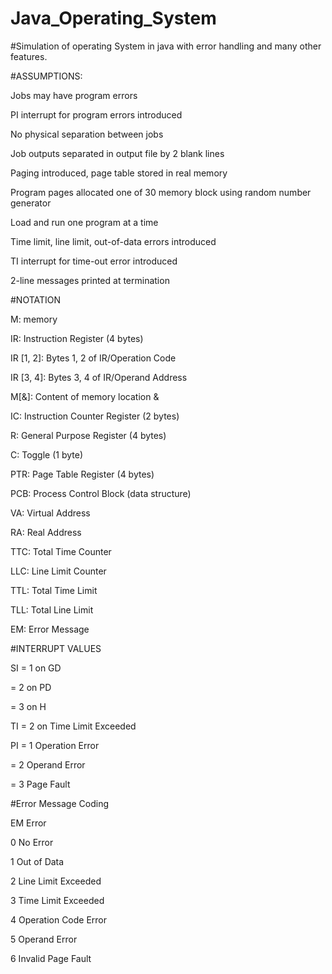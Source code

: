 # Java_Operating_System
#Simulation of operating System in java with error handling and many other features.

#ASSUMPTIONS:

Jobs may have program errors

PI interrupt for program errors introduced

No physical separation between jobs

Job outputs separated in output file by 2 blank lines

Paging introduced, page table stored in real memory

Program pages allocated one of 30 memory block using random number generator 

Load and run one program at a time

Time limit, line limit, out-of-data errors introduced

TI interrupt for time-out error introduced

2-line messages printed at termination

#NOTATION

M: memory

IR: Instruction Register (4 bytes)

IR [1, 2]: Bytes 1, 2 of IR/Operation Code

IR [3, 4]: Bytes 3, 4 of IR/Operand Address 

M[&]: Content of memory location &

IC: Instruction Counter Register (2 bytes)

R: General Purpose Register (4 bytes)

C: Toggle (1 byte)

PTR: Page Table Register (4 bytes)

PCB: Process Control Block (data structure)

VA: Virtual Address

RA: Real Address

TTC: Total Time Counter

LLC: Line Limit Counter

TTL: Total Time Limit

TLL: Total Line Limit

EM: Error Message

#INTERRUPT VALUES

SI = 1 on GD

= 2 on PD

= 3 on H

TI = 2 on Time Limit Exceeded

PI = 1 Operation Error

= 2 Operand Error

= 3 Page Fault


#Error Message Coding

EM Error

0  No Error

1 Out of Data

2 Line Limit Exceeded

3 Time Limit Exceeded

4 Operation Code Error

5 Operand Error

6 Invalid Page Fault 
